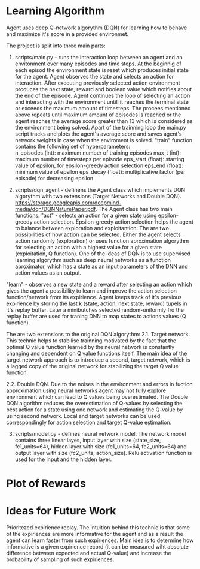 # Learning Algorithm
Agent uses deep Q-network algorythm (DQN) for learning how to behave and maximize it's score in a provided environmet.

The project is split into three main parts:
1. scripts/main.py - runs the interaction loop between an agent and an envitonment over many episodes and time steps.
At the beginnig of each episod the environment state is reset which produces initial state for the agent.
Agent observes the state and selects an action for interaction. After executing previously selected action environment produces the next state, reward and boolean value which notifies about the end of the episode.
Agent continues the loop of selecting an action and interacting with the environment untill it reaches the terminal state or exceeds the maximum amount of timesteps.
The procees mentioned above repeats until maximum amount of episodes is reached or the agent reaches the average score greater than 13 which is considered as the environment being solved.
Apart of the trainning loop the main.py script tracks and plots the agent's average score and saves agent's network weights in case when the enviroment is solved.
"train" function contains the following set of hyperparameters:  
    n_episodes (int): maximum number of training episodes
    max_t (int): maximum number of timesteps per episode
    eps_start (float): starting value of epsilon, for epsilon-greedy action selection
    eps_end (float): minimum value of epsilon
    eps_decay (float): multiplicative factor (per episode) for decreasing epsilon

2. scripts/dqn_agent - definens the Agent class which implements DQN algorythm with two extensions (Target Networks and Double DQN). https://storage.googleapis.com/deepmind-media/dqn/DQNNaturePaper.pdf. The Agent class has two main functions:
"act" - selects an action for a given state using epsilon-greedy action selection. Epsilon-greedy action selection helps the agent to balance between exploration and exploitantion.
The are two possibilities of how action can be selected. 
Either the agent selects action randomly (exploration) or uses function aproximation algorythm for selecting an action with a highest value for a given state (exploitation, Q function).
One of the ideas of DQN is to use supervised learning algorythm such as deep neural networks as a function aproximator, which has a state as an input parameters of the DNN and action values as an output.

"learn" - observes a new state and a reward after selecting an action which gives the agent a possibility to learn and improve the action selection function/network from its expirience. Agent keeps track of it's previous expirience by storing the last k (state, action, next state, reward) tupels in it's replay buffer. Later a minibutches selected random-uniformly fro the replay buffer are used for traning DNN to map states to actions values (Q function).

The are two extensions to the original DQN algorythm:
2.1. Target network. This technic helps to stabilise trainning motivated by the fact that the optimal Q value function learned by the neural network is constantly changing and dependent on Q value functions itself. The main idea of the target network approach is to introduce a second, target network, which is a lagged copy of the original network for stabilizing the target Q value function.

2.2. Double DQN. Due to the noises in the environment and errors in fuction approximation using neural networks agent may not fully explore environment which can lead to Q values being overestimated. The Double DQN algorithm reduces the overestimation of Q-values by selecting the best action for a state using one network and estimating the Q-value by using second network. Local and target networks can be used correspondingly for action selection and target Q-value estimation.

3. scripts/model.py - defines neural network model.
The network model contains three linear layes, input layer with size (state_size, fc1_units=64), hidden layer with size (fc1_units=64, fc2_units=64) and output layer with size (fc2_units, action_size). Relu activation function is used for the input and the hidden layer.

# Plot of Rewards

# Ideas for Future Work

Prioritezed expirience replay. The intuition behind this technic is that some of the expiriences are more informative for the agent and as a result the agent can learn faster from such expiriences. Main idea is to determine how informative is a given expirience record (it can be measured wiht absolute difference between expected and actual Q-value) and increase the probability of sampling of such expiriences.

